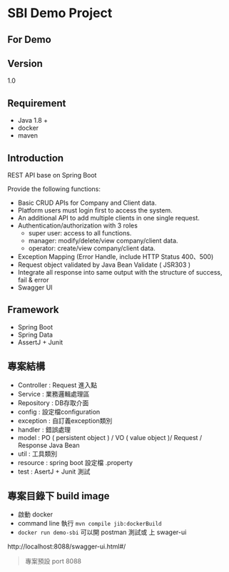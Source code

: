 # SBI Demo Project
For Demo
----
## Version
1.0

## Requirement
- Java 1.8 +
- docker
- maven

## Introduction
REST API base on Spring Boot

Provide the following functions:

- Basic CRUD APIs for Company and Client data.
- Platform users must login first to access the system.
- An additional API to add multiple clients in one single request.
- Authentication/authorization with 3 roles
    - super user: access to all functions.
    - manager: modify/delete/view company/client data.
    - operator: create/view company/client data.
- Exception Mapping (Error Handle, include HTTP Status 400、500)
- Request object validated by Java Bean Validate ( JSR303 )
- Integrate all response into same output with the structure of success, fail & error
- Swagger UI 
## Framework
- Spring Boot
- Spring Data 
- AssertJ + Junit

## 專案結構
- Controller : Request 進入點
- Service : 業務邏輯處理區
- Repository : DB存取介面
- config : 設定檔configuration
- exception : 自訂義exception類別
- handler : 錯誤處理
- model : PO ( persistent object ) / VO ( value object )/ Request / Response Java Bean
- util : 工具類別
- resource : spring boot 設定檔 .property
- test : AsertJ + Junit 測試

## 專案目錄下 build image
- 啟動 docker
- command line 執行 `mvn compile jib:dockerBuild`
- `docker run demo-sbi`
可以開 postman 測試或 上 swager-ui

http://localhost:8088/swagger-ui.html#/

> 專案預設 port 8088
